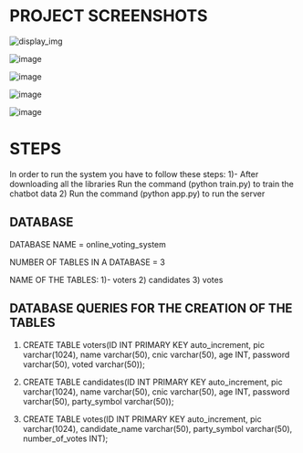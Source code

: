 # PROJECT SCREENSHOTS

![display_img](https://user-images.githubusercontent.com/101020879/213549690-b88d9cc4-0b45-45ad-8f4e-0d994eb54119.png)


![image](https://user-images.githubusercontent.com/101020879/213549755-09df36c4-5bfa-44ea-b0f2-2fd27e29ae34.png)


![image](https://user-images.githubusercontent.com/101020879/213549799-b9809847-9a86-4d2e-a86b-296d968155d5.png)


![image](https://user-images.githubusercontent.com/101020879/213550252-3d46f238-17b4-4464-a44e-7e309901dd48.png)


![image](https://user-images.githubusercontent.com/101020879/213550487-12a85107-da5f-43aa-b790-7ce954d01086.png)

# STEPS

In order to run the system you have to follow these steps:
1)- After downloading all the libraries Run the command (python train.py) to train the chatbot data
2) Run the command (python app.py) to run the server

## DATABASE

DATABASE NAME = online_voting_system

NUMBER OF TABLES IN A DATABASE = 3

NAME OF THE TABLES:
1)- voters
2) candidates
3) votes

## DATABASE QUERIES FOR THE CREATION OF THE TABLES

1) CREATE TABLE voters(ID INT PRIMARY KEY auto_increment, pic varchar(1024), name varchar(50), cnic varchar(50), age INT, password varchar(50), voted varchar(50));

2) CREATE TABLE candidates(ID INT PRIMARY KEY auto_increment, pic varchar(1024), name varchar(50), cnic varchar(50), age INT, password varchar(50), party_symbol varchar(50));

3) CREATE TABLE votes(ID INT PRIMARY KEY auto_increment, pic varchar(1024), candidate_name varchar(50), party_symbol varchar(50), number_of_votes INT);
